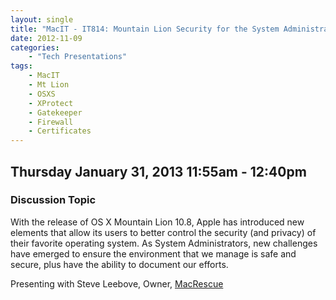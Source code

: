 ```yaml
---
layout: single
title: "MacIT - IT814: Mountain Lion Security for the System Administrator"
date: 2012-11-09
categories:
    - "Tech Presentations"
tags:
    - MacIT
    - Mt Lion
    - OSXS
    - XProtect
    - Gatekeeper
    - Firewall
    - Certificates
---
```

Thursday January 31, 2013 11:55am - 12:40pm
---

### Discussion Topic
With the release of OS X Mountain Lion 10.8, Apple has introduced new elements that allow its users to better control the security (and privacy) of their favorite operating system. As System Administrators, new challenges have emerged to ensure the environment that we manage is safe and secure, plus have the ability to document our efforts.

Presenting with Steve Leebove, Owner, [MacRescue][macrescue]

[macrescue]: http://www.macrescue.com
